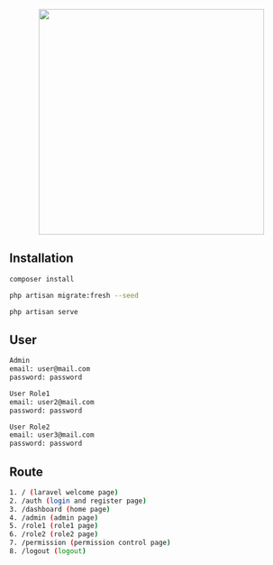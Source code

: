 <p align="center"><a href="https://laravel.com" target="_blank"><img src="https://raw.githubusercontent.com/laravel/art/master/logo-lockup/5%20SVG/2%20CMYK/1%20Full%20Color/laravel-logolockup-cmyk-red.svg" width="400"></a></p>

## Installation

```bash
composer install
```

```bash
php artisan migrate:fresh --seed
```

```bash
php artisan serve
```

## User

```bash
Admin
email: user@mail.com
password: password
```

```bash
User Role1
email: user2@mail.com
password: password
```

```bash
User Role2
email: user3@mail.com
password: password
```

## Route

```bash
1. / (laravel welcome page)
2. /auth (login and register page)
3. /dashboard (home page)
4. /admin (admin page)
5. /role1 (role1 page)
6. /role2 (role2 page)
7. /permission (permission control page)
8. /logout (logout)
```
